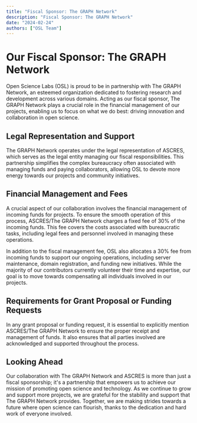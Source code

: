 ```yaml
---
title: "Fiscal Sponsor: The GRAPH Network"
description: "Fiscal Sponsor: The GRAPH Network"
date: "2024-02-24"
authors: ["OSL Team"]
---
```


# Our Fiscal Sponsor: The GRAPH Network

Open Science Labs (OSL) is proud to be in partnership with The GRAPH Network, an
esteemed organization dedicated to fostering research and development across
various domains. Acting as our fiscal sponsor, The GRAPH Network plays a crucial
role in the financial management of our projects, enabling us to focus on what
we do best: driving innovation and collaboration in open science.

## Legal Representation and Support

The GRAPH Network operates under the legal representation of ASCRES, which
serves as the legal entity managing our fiscal responsibilities. This
partnership simplifies the complex bureaucracy often associated with managing
funds and paying collaborators, allowing OSL to devote more energy towards our
projects and community initiatives.

## Financial Management and Fees

A crucial aspect of our collaboration involves the financial management of
incoming funds for projects. To ensure the smooth operation of this process,
ASCRES/The GRAPH Network charges a fixed fee of 30% of the incoming funds. This
fee covers the costs associated with bureaucratic tasks, including legal fees
and personnel involved in managing these operations.

In addition to the fiscal management fee, OSL also allocates a 30% fee from
incoming funds to support our ongoing operations, including server maintenance,
domain registration, and funding new initiatives. While the majority of our
contributors currently volunteer their time and expertise, our goal is to move
towards compensating all individuals involved in our projects.

## Requirements for Grant Proposal or Funding Requests

In any grant proposal or funding request, it is essential to explicitly mention
ASCRES/The GRAPH Network to ensure the proper receipt and management of funds.
It also ensures that all parties involved are acknowledged and supported
throughout the process.

## Looking Ahead

Our collaboration with The GRAPH Network and ASCRES is more than just a fiscal
sponsorship; it's a partnership that empowers us to achieve our mission of
promoting open science and technology. As we continue to grow and support more
projects, we are grateful for the stability and support that The GRAPH Network
provides. Together, we are making strides towards a future where open science
can flourish, thanks to the dedication and hard work of everyone involved.
